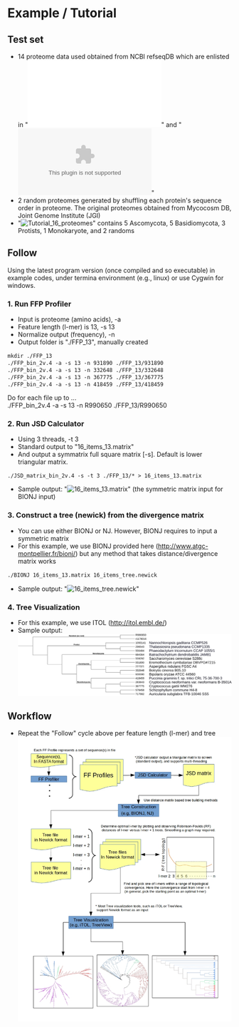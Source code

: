 # Example / Tutorial

## Test set

* 14 proteome data used obtained from NCBI refseqDB which are enlisted in "![16_items_list.ods](16_items_list.ods)" and "![16_items_list.xlsx](16_items_list.xlsx)"
* 2 random proteomes generated by shuffling each protein's sequence order in proteome. The original proteomes obtained from Mycocosm DB, Joint Genome Institute (JGI)
* "![Tutorial_16_proteomes](Tutorial_16_proteomes)" contains 5 Ascomycota, 5 Basidiomycota, 3 Protists, 1 Monokaryote, and 2 randoms

## Follow

Using the latest program version (once compiled and so executable) in example codes, under termina environment (e.g., linux) or use Cygwin for windows.

### 1. Run FFP Profiler

* Input is proteome (amino acids), -a  
* Feature length (l-mer) is 13, -s 13  
* Normalize output (frequency), -n  
* Output folder is "./FFP_13", manually created  

```console
mkdir ./FFP_13
./FFP_bin_2v.4 -a -s 13 -n 931890 ./FFP_13/931890  
./FFP_bin_2v.4 -a -s 13 -n 332648 ./FFP_13/332648  
./FFP_bin_2v.4 -a -s 13 -n 367775 ./FFP_13/367775  
./FFP_bin_2v.4 -a -s 13 -n 418459 ./FFP_13/418459  
```

Do for each file up to ...  
./FFP_bin_2v.4 -a -s 13 -n R990650 ./FFP_13/R990650  

### 2. Run JSD Calculator

* Using 3 threads, -t 3  
* Standard output to "16_items_13.matrix"
* And output a symmatrix full square matrix [-s]. Default is lower triangular matrix.

```console
./JSD_matrix_bin_2v.4 -s -t 3 ./FFP_13/* > 16_items_13.matrix  
```

* Sample output: "![16_items_13.matrix](16_items_13.matrix)" (the symmetric matrix input for BIONJ input)  

### 3. Construct a tree (newick) from the divergence matrix

* You can use either BIONJ or NJ. However, BIONJ requires to input a symmetric matrix  
* For this example, we use BIONJ provided here (http://www.atgc-montpellier.fr/bionj/) but any method that takes distance/divergence matrix works  

```bash
./BIONJ 16_items_13.matrix 16_items_tree.newick  
```

* Sample output: "![16_items_tree.newick](16_items_tree.newick)"  


### 4. Tree Visualization

* For this example, we use ITOL (http://itol.embl.de/)
* Sample output: ![Tutorial-16_items_tree.png](Tutorial-16_items_tree.png)  

## Workflow

* Repeat the "Follow" cycle above per feature length (l-mer) and tree  
![Workflow](FFP_flowchart_v4.jpg)
